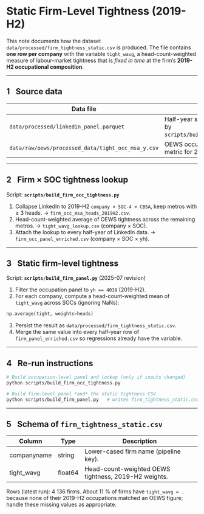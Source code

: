 # Static Firm-Level Tightness (2019-H2)

This note documents how the dataset `data/processed/firm_tightness_static.csv` is produced.  The file contains **one row per company** with the variable `tight_wavg`, a head-count-weighted measure of labour-market tightness that is *fixed in time* at the firm’s **2019-H2 occupational composition**.

--------------------------------------------------------------------
1  Source data
--------------------------------------------------------------------

| Data file | Description |
|-----------|-------------|
| `data/processed/linkedin_panel.parquet` | Half-year spells of LinkedIn workers (built by `scripts/build_linkedin_panel_duckdb.py`). |
| `data/raw/oews/processed_data/tight_occ_msa_y.csv` | OEWS occupation-by-CBSA tightness metric for 2019. |

--------------------------------------------------------------------
2  Firm × SOC tightness lookup
--------------------------------------------------------------------
Script: **`scripts/build_firm_occ_tightness.py`**

1. Collapse LinkedIn to 2019-H2 `company × SOC-4 × CBSA`, keep metros with ≥ 3 heads.  → `firm_occ_msa_heads_2019H2.csv`.
2. Head-count-weighted average of OEWS tightness across the remaining metros.  → `tight_wavg_lookup.csv` (company × SOC).
3. Attach the lookup to every half-year of LinkedIn data.  → `firm_occ_panel_enriched.csv` (company × SOC × yh).

--------------------------------------------------------------------
3  Static firm-level tightness
--------------------------------------------------------------------
Script: **`scripts/build_firm_panel.py`** (2025-07 revision)

1. Filter the occupation panel to `yh == 4039` (2019-H2).
2. For each company, compute a head-count-weighted mean of `tight_wavg` across SOCs (ignoring NaNs):

```python
np.average(tight, weights=heads)
```

3. Persist the result as `data/processed/firm_tightness_static.csv`.
4. Merge the same value into every half-year row of `firm_panel_enriched.csv` so regressions already have the variable.

--------------------------------------------------------------------
4  Re-run instructions
--------------------------------------------------------------------

```bash
# Build occupation-level panel and lookup (only if inputs changed)
python scripts/build_firm_occ_tightness.py

# Build firm-level panel *and* the static tightness CSV
python scripts/build_firm_panel.py   # writes firm_tightness_static.csv
```

--------------------------------------------------------------------
5  Schema of `firm_tightness_static.csv`
--------------------------------------------------------------------

| Column | Type   | Description |
|--------|--------|-------------|
| companyname | string  | Lower-cased firm name (pipeline key). |
| tight_wavg  | float64 | Head-count-weighted OEWS tightness, 2019-H2 weights. |

Rows (latest run): 4 136 firms.  About 11 % of firms have `tight_wavg = .` because none of their 2019-H2 occupations matched an OEWS figure; handle these missing values as appropriate.
